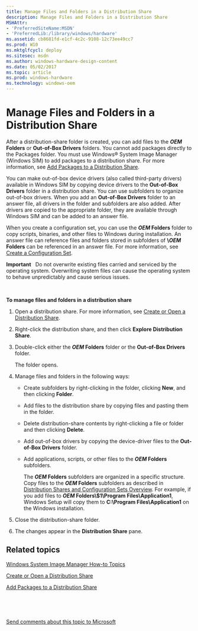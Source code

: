 ```yaml
---
title: Manage Files and Folders in a Distribution Share
description: Manage Files and Folders in a Distribution Share
MSHAttr:
- 'PreferredSiteName:MSDN'
- 'PreferredLib:/library/windows/hardware'
ms.assetid: cb8681fd-e1cf-4c2c-9108-12c73ee49cc7
ms.prod: W10
ms.mktglfcycl: deploy
ms.sitesec: msdn
ms.author: windows-hardware-design-content
ms.date: 05/02/2017
ms.topic: article
ms.prod: windows-hardware
ms.technology: windows-oem
---
```


# Manage Files and Folders in a Distribution Share


After a distribution-share folder is created, you can add files to the **$OEM$ Folders** or **Out-of-Box Drivers** folders. You cannot add packages directly to the Packages folder. You must use Windows® System Image Manager (Windows SIM) to add packages to a distribution share. For more information, see [Add Packages to a Distribution Share](add-packages-to-a-distribution-share.md).

You can make out-of-box device drivers (also called third-party drivers) available in Windows SIM by copying device drivers to the **Out-of-Box Drivers** folder in a distribution share. You can use subfolders to organize out-of-box drivers. When you add an **Out-of-Box Drivers** folder to an answer file, all drivers in the folder and subfolders are also added. After drivers are copied to the appropriate folder, they are available through Windows SIM and can be added to an answer file.

When you create a configuration set, you can use the **$OEM$ Folders** folder to copy scripts, binaries, and other files to Windows during installation. An answer file can reference files and folders stored in subfolders of **\\$OEM$ Folders** can be referenced in an answer file. For more information, see [Create a Configuration Set](create-a-configuration-set.md).

**Important**  
Do not overwrite existing files carried and serviced by the operating system. Overwriting system files can cause the operating system to behave unpredictably and cause serious issues.

 

**To manage files and folders in a distribution share**

1.  Open a distribution share. For more information, see [Create or Open a Distribution Share](create-or-open-a-distribution-share.md).

2.  Right-click the distribution share, and then click **Explore Distribution Share**.

3.  Double-click either the **$OEM$ Folders** folder or the **Out-of-Box Drivers** folder.

    The folder opens.

4.  Manage files and folders in the following ways:

    -   Create subfolders by right-clicking in the folder, clicking **New**, and then clicking **Folder**.

    -   Add files to the distribution share by copying files and pasting them in the folder.

    -   Delete distribution-share contents by right-clicking a file or folder and then clicking **Delete**.

    -   Add out-of-box drivers by copying the device-driver files to the **Out-of-Box Drivers** folder.

    -   Add applications, scripts, or other files to the **$OEM$ Folders** subfolders.

        The **$OEM$ Folders** subfolders are organized in a specific structure. Copy files to the **$OEM$ Folders** subfolders as described in [Distribution Shares and Configuration Sets Overview](distribution-shares-and-configuration-sets-overview.md). For example, if you add files to **$OEM$ Folders\\$1\\Program Files\\Application1**, Windows Setup will copy them to **C:\\Program Files\\Application1** on the Windows installation.

5.  Close the distribution-share folder.

6.  The changes appear in the **Distribution Share** pane.

## Related topics


[Windows System Image Manager How-to Topics](windows-system-image-manager-how-to-topics.md)

[Create or Open a Distribution Share](create-or-open-a-distribution-share.md)

[Add Packages to a Distribution Share](add-packages-to-a-distribution-share.md)

 

 

[Send comments about this topic to Microsoft](mailto:wsddocfb@microsoft.com?subject=Documentation%20feedback%20%5Bp_wsim\p_wsim%5D:%20Manage%20Files%20and%20Folders%20in%20a%20Distribution%20Share%20%20RELEASE:%20%2810/17/2016%29&body=%0A%0APRIVACY%20STATEMENT%0A%0AWe%20use%20your%20feedback%20to%20improve%20the%20documentation.%20We%20don't%20use%20your%20email%20address%20for%20any%20other%20purpose,%20and%20we'll%20remove%20your%20email%20address%20from%20our%20system%20after%20the%20issue%20that%20you're%20reporting%20is%20fixed.%20While%20we're%20working%20to%20fix%20this%20issue,%20we%20might%20send%20you%20an%20email%20message%20to%20ask%20for%20more%20info.%20Later,%20we%20might%20also%20send%20you%20an%20email%20message%20to%20let%20you%20know%20that%20we've%20addressed%20your%20feedback.%0A%0AFor%20more%20info%20about%20Microsoft's%20privacy%20policy,%20see%20http://privacy.microsoft.com/en-us/default.aspx. "Send comments about this topic to Microsoft")





